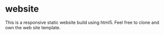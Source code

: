 # website
This is a responsive static website build using html5. Feel free to clone and own the web site template. 
